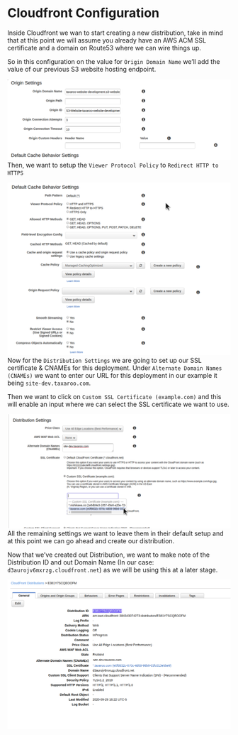 # Cloudfront Configuration

Inside Cloudfront we wan to start creating a new distribution, take in mind that at this point we will assume you already have an AWS ACM SSL certificate and a domain on Route53 where we can wire things up.

So in this configuration on the value for `Origin Domain Name` we’ll add the value of our previous S3 website hosting endpoint.

![Screenshot_20200929_161723.png](./attachments/Screenshot_20200929_161723.png)
Then, we want to setup the `Viewer Protocol Policy` to `Redirect HTTP to HTTPS`

![Screenshot_20200929_161904.png](./attachments/Screenshot_20200929_161904.png)
Now for the `Distribution Settings` we are going to set up our SSL certificate & CNAMEs for this deployment. Under `Alternate Domain Names (CNAMEs)` we want to enter our URL for this deployment in our example it being `site-dev.taxaroo.com`.

Then we want to click on `Custom SSL Certificate (example.com)` and this will enable an input where we can select the SSL certificate we want to use.

![Screenshot_20200929_162206.png](./attachments/Screenshot_20200929_162206.png)
All the remaining settings we want to leave them in their default setup and at this point we can go ahead and create our distribution.

Now that we’ve created out Distribution, we want to make note of the Distribution ID and out Domain Name (In our case: `d3aurojv6mxrzg.cloudfront.net`) as we will be using this at a later stage.

![Screenshot_20200929_162406.png](./attachments/Screenshot_20200929_162406.png)